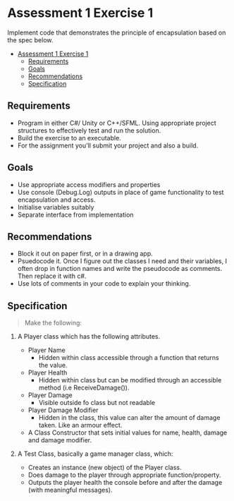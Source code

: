 # Assessment 1 Exercise 1

Implement code that demonstrates the principle of encapsulation based on the spec below.


<!-- @import "[TOC]" {cmd="toc" depthFrom=1 depthTo=6 orderedList=false} -->

<!-- code_chunk_output -->

* [Assessment 1 Exercise 1](#assessment-1-exercise-1)
	* [Requirements](#requirements)
	* [Goals](#goals)
	* [Recommendations](#recommendations)
	* [Specification](#specification)

<!-- /code_chunk_output -->


## Requirements
* Program in either C#/ Unity or C++/SFML. Using appropriate project structures to effectively test and run the solution.
* Build the exercise to an executable.
* For the assignment you'll submit your project and also a build.

## Goals
* Use appropriate access modifiers and properties 
* Use console (Debug.Log) outputs in place of game functionality to test encapsulation and access.
* Initialise variables suitably
* Separate interface from implementation

## Recommendations

*  Block it out on paper first, or in a drawing app.
*  Psuedocode it. Once I figure out the classes I need and their variables, I often drop in function names and write the pseudocode as comments. Then replace it with c#.
*  Use lots of comments in your code to explain your thinking.

## Specification

> Make the following:

1. A Player class which has the following attributes.
   * Player Name
     * Hidden within class accessible through a function that returns the value.
   * Player Health
     * Hidden within class but can be modified through an accessible method (i.e ReceiveDamage()).
   * Player Damage
     * Visible outside fo class but not readable
   * Player Damage Modifier
      * Hidden in the class, this value can alter the amount of damage taken. Like an armour effect.
    * A Class Constructor that sets initial values for name, health, damage and damage modifier.

2. A Test Class, basically a game manager class, which:
     * Creates an instance (new object) of the Player class.
     * Does damage to the player through appropriate function/property.
     * Outputs the player health the console before and after the damage (with meaningful messages). 
